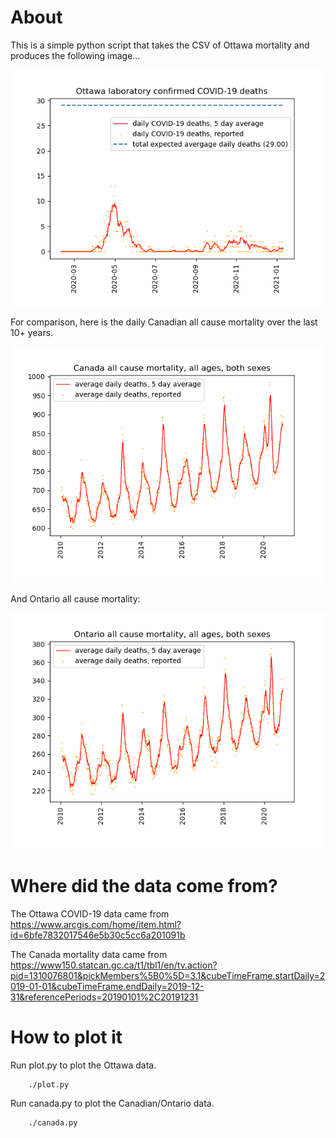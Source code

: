 # About

This is a simple python script that takes the CSV of Ottawa mortality
and produces the following image...

<a href=https://raw.githubusercontent.com/bartman/covid19-ottawa/master/plot.png>
    <img src=plot.png>
    </a>

For comparison, here is the daily Canadian all cause mortality over the last 10+ years.

<a href=https://raw.githubusercontent.com/bartman/covid19-ottawa/master/canada.png>
    <img src=canada.png>
    </a>

And Ontario all cause mortality:

<a href=https://raw.githubusercontent.com/bartman/covid19-ottawa/master/ontario.png>
    <img src=ontario.png>
    </a>

# Where did the data come from?

The Ottawa COVID-19 data came from https://www.arcgis.com/home/item.html?id=6bfe7832017546e5b30c5cc6a201091b

The Canada mortality data came from https://www150.statcan.gc.ca/t1/tbl1/en/tv.action?pid=1310076801&pickMembers%5B0%5D=3.1&cubeTimeFrame.startDaily=2019-01-01&cubeTimeFrame.endDaily=2019-12-31&referencePeriods=20190101%2C20191231

# How to plot it

Run plot.py to plot the Ottawa data.

        ./plot.py

Run canada.py to plot the Canadian/Ontario data.

        ./canada.py
